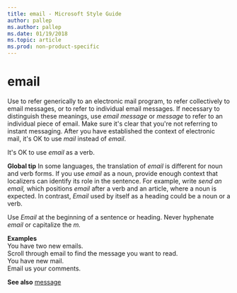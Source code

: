 ```yaml
---
title: email - Microsoft Style Guide
author: pallep
ms.author: pallep
ms.date: 01/19/2018
ms.topic: article
ms.prod: non-product-specific
---
```


# email

Use to
refer generically to an electronic mail program, to refer collectively
to email messages, or to refer to individual email messages. If
necessary to distinguish these meanings, use *email message* or *message* to refer to an individual piece of email. Make sure it's
clear that you're not referring to instant messaging. After you
have established the context of electronic mail, it's OK to use *mail* instead of *email*.

It's OK to use *email* as a verb.

**Global tip** In some languages, the translation of *email* is different for noun and verb forms. If you use *email* as a noun, provide enough context that localizers can identify its role in the sentence. For example, write *send an email,* which positions *email* after a verb and an article, where a noun is expected. In contrast, *Email* used by itself as a heading could be a noun or a verb. 

Use *Email* at the beginning of a sentence or heading. Never hyphenate *email* or capitalize the *m.*

**Examples**  
You have two new emails.  
Scroll through email to find the message you want to read.  
You have new mail.  
Email us your comments. 

**See also** [message](~/a-z-word-list-term-collections/m/message.md)
